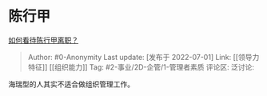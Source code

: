 # 陈行甲
[如何看待陈行甲离职？](https://www.zhihu.com/question/53237421/answer/2553891629)

> Author: #0-Anonymity
> Last update: [发布于 2022-07-01]
> Link: [[领导力特征]] [[组织能力]]
> Tag: #2-事业/2D-企管/1-管理者素质
> 评论区:
> 泛讨论:

海瑞型的人其实不适合做组织管理工作。
